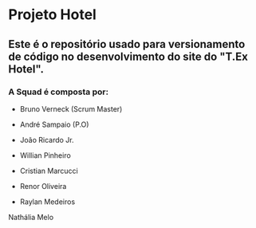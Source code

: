 # Projeto Hotel

## Este é o repositório usado para versionamento de código no desenvolvimento do site do "T.Ex Hotel".

### A Squad é composta por:

- Bruno Verneck (Scrum Master)

- André Sampaio (P.O)

- João Ricardo Jr.

- Willian Pinheiro

- Cristian Marcucci 

- Renor Oliveira

- Raylan Medeiros

Nathália Melo
